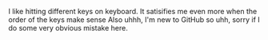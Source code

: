 I like hitting different keys on keyboard. It satisifies me even more when the order of the keys make sense
Also uhhh, I'm new to GitHub so uhh, sorry if I do some very obvious mistake here.
<!---
BaggyBoi/BaggyBoi is a ✨ special ✨ repository because its `README.md` (this file) appears on your GitHub profile.
You can click the Preview link to take a look at your changes.
--->
